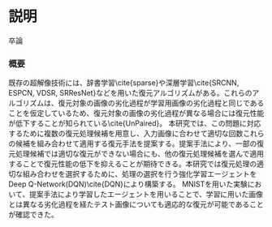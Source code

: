 # 説明
卒論

### 概要
既存の超解像技術には、辞書学習\cite{sparse}や深層学習\cite{SRCNN, ESPCN, VDSR, SRResNet}などを用いた復元アルゴリズムがある。これらのアルゴリズムは、復元対象の画像の劣化過程が学習用画像の劣化過程と同じであることを仮定しているため、復元対象の画像の劣化過程が異なる場合には復元性能が低下することが知られている\cite{UnPaired}。
本研究では、この問題に対応するために複数の復元処理候補を用意し、入力画像に合わせて適切な回数これらの候補を組み合わせて適用する復元手法を提案する。提案手法により、一部の復元処理候補では適切な復元ができない場合にも、他の復元処理候補を選んで適用することで復元性能の低下を抑えることが期待できる。本研究では復元処理の適切な組み合わせを選択するために、処理の選択を行う強化学習エージェントをDeep Q-Network(DQN)\cite{DQN}により構築する。
MNISTを用いた実験において、提案手法により学習したエージェントを用いることで、学習に用いた画像とは異なる劣化過程を経たテスト画像についても適応的な復元が可能であることが確認できた。
